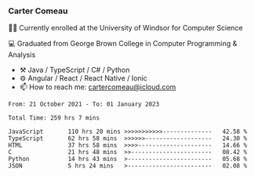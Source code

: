 ### Carter Comeau

🙋‍♂️ Currently enrolled at the University of Windsor for Computer Science

💻 Graduated from George Brown College in Computer Programming & Analysis

- ⚒️ Java / TypeScript / C# / Python
- ⚙️ Angular / React / React Native / Ionic
- 📫 How to reach me: cartercomeau@icloud.com

<!--START_SECTION:waka-->

```text
From: 21 October 2021 - To: 01 January 2023

Total Time: 259 hrs 7 mins

JavaScript       110 hrs 20 mins >>>>>>>>>>>--------------   42.58 %
TypeScript       62 hrs 58 mins  >>>>>>-------------------   24.30 %
HTML             37 hrs 58 mins  >>>>---------------------   14.66 %
C                21 hrs 48 mins  >>-----------------------   08.42 %
Python           14 hrs 43 mins  >------------------------   05.68 %
JSON             5 hrs 24 mins   >------------------------   02.08 %
```

<!--END_SECTION:waka-->
